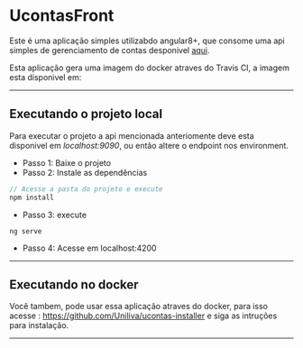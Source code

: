 # UcontasFront

Este é uma aplicação simples utilizabdo angular8+, que consome uma api simples de gerenciamento de contas desponivel [aqui](https://github.com/Uniliva/ucontas-api).

Esta aplicação gera uma imagem do docker atraves do Travis CI, a imagem esta disponivel em: 

---

## Executando o projeto local

Para executar o projeto a api mencionada anteriomente deve esta disponivel em _localhost:9090_, ou então altere o endpoint nos environment.

- Passo 1: Baixe o projeto
- Passo 2: Instale as dependências

```typescript
// Acesse a pasta do projeto e execute
npm install
```
- Passo 3: execute

```
ng serve
```

- Passo 4: Acesse em localhost:4200

--- 

## Executando no docker 

Você tambem, pode usar essa aplicação atraves do docker, para isso acesse : https://github.com/Uniliva/ucontas-installer e siga as intruções para instalação.

---
